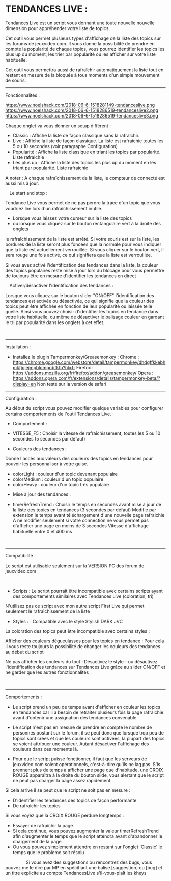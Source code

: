 # TENDANCES LIVE :

Tendances Live est un script vous donnant une toute nouvelle nouvelle dimension pour appréhender votre liste de topics.

Cet outil vous permet plusieurs types d'affichage de la liste des topics sur les forums de jeuxvideo.com.
Il vous donne la possibilité de prendre en compte la popularité de chaque topics, vous pourrez identifier les topics les plus up du moment, les trier par popularité ou les afficher sur votre liste habituelle.

Cet outil vous permettra aussi de rafraîchir automatiquement la liste tout en restant en mesure de la bloquée à tous moments d'un simple mouvement de souris.

__________________________________

Fonctionnalités :

https://www.noelshack.com/2018-06-6-1518281149-tendanceslive.png https://www.noelshack.com/2018-06-6-1518286519-tendanceslive2.png https://www.noelshack.com/2018-06-6-1518286519-tendanceslive3.png

Chaque onglet va vous donner un setup différent :

* Classic  : Affiche la liste de façon classique sans la rafraîchir.
* Live  : Affiche la liste de façon classique. La liste est rafraîchie toutes les 5 ou 10 secondes 
(voir paragraphe Configuration)
* Popularité  : Affiche la liste classique en triant les topics par popularité. 
Liste rafraichie
* Les plus up  : Affiche la liste des topics les plus up du moment  en les triant par popularité. 
Liste rafraichie

A noter : A chaque rafraîchissement de la liste, le compteur de connecté est aussi mis à jour.

 
Le start and stop :

Tendance Live vous permet de ne pas perdre la trace d'un topic que vous voudriez lire lors d'un rafraîchissement inutile.

* Lorsque vous laissez votre curseur sur la liste des topics
* ou lorsque vous cliquez sur le bouton rectangulaire vert à la droite des onglets  

le rafraîchissement de la liste est arrêté.
Si votre souris est sur la liste, les bordures de la liste seront plus foncées que la normale pour vous indiquer que la liste est actuellement verrouillée.
Si vous cliquer sur le bouton vert, il sera rouge une fois activé, ce qui signifiera que la liste est verrouillée.

Si vous avez activé l'identification des tendances dans la liste, la couleur des topics populaires reste mise à jour lors du blocage pour vous permettre de toujours être en mesure d'identifier les tendances en direct

 
Activer/désactiver l'identification des tendances : 

Lorsque vous cliquez sur le bouton slider "ON/OFF" l'identification des tendances est activée ou désactivée, ce qui signifie que la couleur des topics peut être affichée en fonction de leur popularité ou laissée telle quelle.
Ainsi vous pouvez choisir d'identifier les topics en tendance dans votre liste habituelle, ou même de désactiver le balisage couleur en gardant le tri par popularité dans les onglets à cet effet.

 
__________________________________

Installation :


* Installez le plugin Tampermonkey/Greasemonkey :
Chrome : https://chrome.google.com/webstore/detail/tampermonkey/dhdgffkkebhmkfjojejmpbldmpobfkfo?hl=fr
Firefox : https://addons.mozilla.org/fr/firefox/addon/greasemonkey/
Opera : https://addons.opera.com/fr/extensions/details/tampermonkey-beta/?display=en
Non testé sur la version de safari
 
__________________________________

Configuration :

Au début du script vous pouvez modifier quelque variables pour configurer certains comportements de l'outil Tendances Live.

- Comportement :

* VITESSE_F5 : Choisir la vitesse de rafraîchissement, toutes les 5 ou 10 secondes (5 secondes par défaut)

- Couleurs des tendances :

Donne l'accès aux valeurs des couleurs des topics en tendances pour pouvoir les personnaliser à votre guise.

* colorLight : couleur d'un topic devenant populaire
* colorMedium : couleur d'un topic populaire
* colorHeavy : couleur d'un topic très populaire

- Mise à jour des tendances :

* timerRefreshTrend : Choisir le temps en secondes avant mise à jour de la liste des topics en tendances (3 secondes par défaut)
Modifie par extension le temps avant téléchargement d'une nouvelle page rafraichie
A ne modifier seulement si votre connection ne vous permet pas d'afficher une page en moins de 3 secondes
Vitesse d'affichage habituelle entre 0 et 400 ms

 
__________________________________

Compatibilité :

Le script est utilisable seulement sur la VERSION PC des forum de jeuxvideo.com 

 
- Scripts :
Le script pourrait être incompatible avec certains scripts ayant des comportements similaires avec Tendances Live (coloration, tri)

N'utilisez pas ce script avec mon autre script First Live qui permet seulement le rafraîchissement de la liste
 
- Styles :
 Compatible avec le style Stylish DARK JVC

La coloration des topics peut être incompatible avec certains styles :

Afficher des couleurs dégueulasses pour les topics en tendance :
Pour cela il vous reste toujours la possibilité de changer les couleurs des tendances au début du script

Ne pas afficher les couleurs du tout : 
Désactivez le style - ou désactivez l'identification des tendances sur Tendances Live grâce au slider ON/OFF et ne garder que les autres fonctionnalités

 
__________________________________

Comportements :

- Le script prend un peu de temps avant d'afficher en couleur les topics en tendances car il a besoin de retraiter plusieurs fois la page rafraichie avant d'obtenir une assignation des tendances convenable

- Le script n'est pas en mesure de prendre en compte le nombre de personnes postant sur le forum, il se peut donc que lorsque trop peu de topics sont crées et que les couleurs sont activées, la plupart des topics se voient attribuer une couleur.
Autant désactiver l'affichage des couleurs dans ces moments là.

- Pour que le script puisse fonctionner, il faut que les serveurs de jeuxvideo.com soient opérationnels, c'est-à-dire qu'ils ne lag pas.
S'ls prennent plus de temps à afficher une page que d'habitude, une CROIX ROUGE apparaîtra à la droite du bouton slide, vous alertant que le script ne peut pas charger la page assez rapidement.

Si cela arrive il se peut que le script ne soit pas en mesure :

- D'identifier les tendances des topics de façon performante
- De rafraichir les topics

Si vous voyez que la CROIX ROUGE perdure longtemps :
- Essayer de rafraîchir la page
- Si cela continue, vous pouvez augmenter la valeur timerRefreshTrend afin d'augmenter le temps que le script attendra avant d'abandonner le chargement de la page.
- Ou vous pouvez simplement attendre en restant sur l'onglet 'Classic' le temps que le problème soit résolu

 
 
 
 
 
Si vous avez des suggestions ou rencontrez des bugs, vous pouvez me le dire par MP en spécifiant une balise [suggestion] ou [bug] et un titre explicite au compte TendancesLive s'il-vous-plaît les kheys
